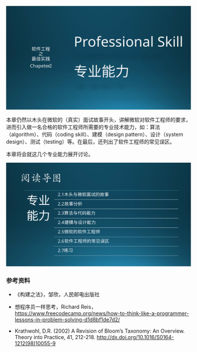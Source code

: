 
<img src="img/Slide1.SVG"/>

本章仍然以木头在微软的（真实）面试故事开头，讲解微软对软件工程师的要求，进而引入做一名合格的软件工程师所需要的专业技术能力，如：算法（algorithm）、代码（coding skill）、建模（design pattern）、设计（system design）、测试（testing）等。在最后，还列出了软件工程师的常见误区。

本章将会就这几个专业能力展开讨论。

<img src="img/Slide2.SVG"/>



### 参考资料

- 《构建之法》，邹欣，人民邮电出版社

- 想程序员一样思考，Richard Reis，https://www.freecodecamp.org/news/how-to-think-like-a-programmer-lessons-in-problem-solving-d1d8bf1de7d2/

- Krathwohl, D.R. (2002) A Revision of Bloom’s Taxonomy: An Overview. Theory into Practice, 41, 212-218. http://dx.doi.org/10.1016/S0164-1212(98)10055-9

